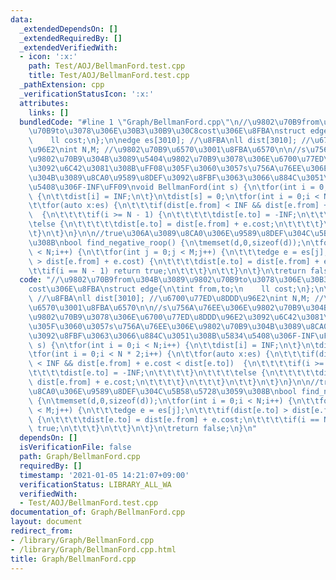 ```yaml
---
data:
  _extendedDependsOn: []
  _extendedRequiredBy: []
  _extendedVerifiedWith:
  - icon: ':x:'
    path: Test/AOJ/BellmanFord.test.cpp
    title: Test/AOJ/BellmanFord.test.cpp
  _pathExtension: cpp
  _verificationStatusIcon: ':x:'
  attributes:
    links: []
  bundledCode: "#line 1 \"Graph/BellmanFord.cpp\"\n//\u9802\u70B9from\u304B\u3089\u9802\
    \u70B9to\u3078\u306E\u30B3\u30B9\u30C8cost\u306E\u8FBA\nstruct edge{\n\tint from,to;\n\
    \    ll cost;\n};\n\nedge es[3010]; //\u8FBA\nll dist[3010]; //\u6700\u77ED\u8DDD\
    \u96E2\nint N,M; //\u9802\u70B9\u6570\u3001\u8FBA\u6570\n\n//s\u756A\u76EE\u306E\
    \u9802\u70B9\u304B\u3089\u5404\u9802\u70B9\u3078\u306E\u6700\u77ED\u8DDD\u96E2\
    \u3092\u6C42\u3081\u308B\uFF08\u305F\u3060\u3057s\u756A\u76EE\u306E\u9802\u70B9\
    \u304B\u3089\u8CA0\u9589\u8DEF\u3092\u8FBF\u3063\u3066\u884C\u3051\u308B\u5834\
    \u5408\u306F-INF\uFF09\nvoid BellmanFord(int s) {\n\tfor(int i = 0;i < N;i++)\
    \ {\n\t\tdist[i] = INF;\n\t}\n\tdist[s] = 0;\n\tfor(int i = 0;i < N * 2;i++) {\n\
    \t\tfor(auto x:es) {\n\t\t\tif(dist[e.from] < INF && dist[e.from] + e.cost < dist[e.to])\
    \  {\n\t\t\t\tif(i >= N - 1) {\n\t\t\t\t\tdist[e.to] = -INF;\n\t\t\t\t}\n\t\t\t\
    \telse {\n\t\t\t\t\tdist[e.to] = dist[e.from] + e.cost;\n\t\t\t\t}\n\t\t\t}\n\t\
    \t}\n\t}\n}\n\n//true\u306A\u3089\u8CA0\u306E\u9589\u8DEF\u304C\u5B58\u5728\u3059\
    \u308B\nbool find_negative_roop() {\n\tmemset(d,0,sizeof(d));\n\tfor(int i = 0;i\
    \ < N;i++) {\n\t\tfor(int j = 0;j < M;j++) {\n\t\t\tedge e = es[j];\n\t\t\tif(dist[e.to]\
    \ > dist[e.from] + e.cost) {\n\t\t\t\tdist[e.to] = dist[e.from] + e.cost;\n\t\t\
    \t\tif(i == N - 1) return true;\n\t\t\t}\n\t\t}\n\t}\n\treturn false;\n}\n"
  code: "//\u9802\u70B9from\u304B\u3089\u9802\u70B9to\u3078\u306E\u30B3\u30B9\u30C8\
    cost\u306E\u8FBA\nstruct edge{\n\tint from,to;\n    ll cost;\n};\n\nedge es[3010];\
    \ //\u8FBA\nll dist[3010]; //\u6700\u77ED\u8DDD\u96E2\nint N,M; //\u9802\u70B9\
    \u6570\u3001\u8FBA\u6570\n\n//s\u756A\u76EE\u306E\u9802\u70B9\u304B\u3089\u5404\
    \u9802\u70B9\u3078\u306E\u6700\u77ED\u8DDD\u96E2\u3092\u6C42\u3081\u308B\uFF08\
    \u305F\u3060\u3057s\u756A\u76EE\u306E\u9802\u70B9\u304B\u3089\u8CA0\u9589\u8DEF\
    \u3092\u8FBF\u3063\u3066\u884C\u3051\u308B\u5834\u5408\u306F-INF\uFF09\nvoid BellmanFord(int\
    \ s) {\n\tfor(int i = 0;i < N;i++) {\n\t\tdist[i] = INF;\n\t}\n\tdist[s] = 0;\n\
    \tfor(int i = 0;i < N * 2;i++) {\n\t\tfor(auto x:es) {\n\t\t\tif(dist[e.from]\
    \ < INF && dist[e.from] + e.cost < dist[e.to])  {\n\t\t\t\tif(i >= N - 1) {\n\t\
    \t\t\t\tdist[e.to] = -INF;\n\t\t\t\t}\n\t\t\t\telse {\n\t\t\t\t\tdist[e.to] =\
    \ dist[e.from] + e.cost;\n\t\t\t\t}\n\t\t\t}\n\t\t}\n\t}\n}\n\n//true\u306A\u3089\
    \u8CA0\u306E\u9589\u8DEF\u304C\u5B58\u5728\u3059\u308B\nbool find_negative_roop()\
    \ {\n\tmemset(d,0,sizeof(d));\n\tfor(int i = 0;i < N;i++) {\n\t\tfor(int j = 0;j\
    \ < M;j++) {\n\t\t\tedge e = es[j];\n\t\t\tif(dist[e.to] > dist[e.from] + e.cost)\
    \ {\n\t\t\t\tdist[e.to] = dist[e.from] + e.cost;\n\t\t\t\tif(i == N - 1) return\
    \ true;\n\t\t\t}\n\t\t}\n\t}\n\treturn false;\n}\n"
  dependsOn: []
  isVerificationFile: false
  path: Graph/BellmanFord.cpp
  requiredBy: []
  timestamp: '2021-01-05 14:21:07+09:00'
  verificationStatus: LIBRARY_ALL_WA
  verifiedWith:
  - Test/AOJ/BellmanFord.test.cpp
documentation_of: Graph/BellmanFord.cpp
layout: document
redirect_from:
- /library/Graph/BellmanFord.cpp
- /library/Graph/BellmanFord.cpp.html
title: Graph/BellmanFord.cpp
---
```

